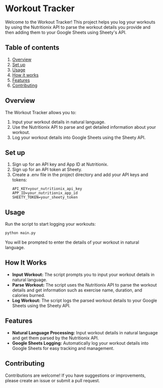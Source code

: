 # Workout Tracker

Welcome to the Workout Tracker! This project helps you log your workouts by using the Nutritionix API to parse the
workout details you provide and then adding them to your Google Sheets using Sheety's API.

## Table of contents

1. [Overview](#overview)
2. [Set up](#set-up)
3. [Usage](#usage)
4. [How it works](#how-it-works)
5. [Features](#features)
6. [Contributing](#contributing)

## Overview

The Workout Tracker allows you to:

1. Input your workout details in natural language.
2. Use the Nutritionix API to parse and get detailed information about your workout.
3. Log your workout details into Google Sheets using the Sheety API.

## Set up

1. Sign up for an API key and App ID at Nutritionix.
2. Sign up for an API token at Sheety.
3. Create a .env file in the project directory and add your API keys and tokens:
    ```env
    API_KEY=your_nutritionix_api_key
    APP_ID=your_nutritionix_app_id
    SHEETY_TOKEN=your_sheety_token
    ```

## Usage

Run the script to start logging your workouts:

```bash
python main.py
```

You will be prompted to enter the details of your workout in natural language.

## How It Works

- **Input Workout:** The script prompts you to input your workout details in natural language.
- **Parse Workout:** The script uses the Nutritionix API to parse the workout details and get information such as
  exercise name, duration,
  and calories burned.
- **Log Workout:** The script logs the parsed workout details to your Google Sheets using the Sheety API.

## Features

- **Natural Language Processing:** Input workout details in natural language and get them parsed by the Nutritionix API.
- **Google Sheets Logging:** Automatically log your workout details into Google Sheets for easy tracking and management.

## Contributing

Contributions are welcome! If you have suggestions or improvements, please create an issue or submit a pull request.